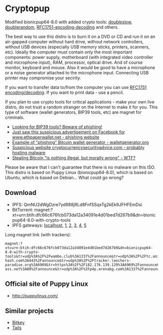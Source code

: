 # Cryptopup
Modified bionicpup64-8.0 with added crypto tools: [doubleslow](https://github.com/vstoykovbg/doubleslow), [doublerandom](https://github.com/vstoykovbg/doublerandom), [RFC1751-encoding-decoding](https://github.com/vstoykovbg/RFC1751-encoding-decoding) and others.

The best way to use this distro is to burn it on a DVD or CD and run it on an air-gapped computer without hard drive, without network controllers, without USB devices (especially USB memory sticks, printers, scanners, etc). Ideally the computer must contain only the most important components: power supply, motherboard (with integrated video controller and microphone input), RAM, processor, optical drive. And of course monitor, keyboard and mouse. Also it would be good to have a microphone or a noise generator attached to the microphone input. Connecting USB printer may compromise your secirity.

If you want to transfer data to/from the computer you can use [RFC1751 encoding/decoding](https://github.com/vstoykovbg/RFC1751-encoding-decoding). If you want to print data - use a pencil.

If you plan to use crypto tools for critical applications - make your own live distro, do not trust a random stranger on the Internet to make it for you. This type of software (wallet generators, BIP39 tools, etc) are magnet for criminals. 

- [Looking for BIP39 tools? Beware of phishing!](https://rootvideochannel.blogspot.com/2020/10/looking-for-bip39-tools-beware-of.html)
- [Just saw this suspicious advertisement on Facebook for www.ethpaperwallet.net - phishing website](https://rootvideochannel.blogspot.com/2017/12/just-saw-this-suspicious-advertisement.html)
- [Example of "phishing" Bitcoin wallet generator - walletgenerator.org](https://rootvideochannel.blogspot.com/2017/12/example-of-phishing-bitcoin-wallet.html)
- [Suspicious website cryptocurrencysecurityadvice.com - probably hosting malware](https://rootvideochannel.blogspot.com/2017/12/suspicious-website-cryptocurrencysecuri.html)
- [ Stealing Bitcoin "is nothing illegal, but morally wrong" - WTF?](https://rootvideochannel.blogspot.com/2017/12/stealing-bitcoin-is-nothing-illegal-but.html)

Please be aware that I can't guarantee that there is no malware on this ISO. This distro is based on Puppy Linux (bionicpup64-8.0), which is based on Ubuntu, which is based on Debian... What could go wrong? 

## Download
- IPFS: QmNU2dWgDzre7yd988jRLd8FnfSSqxTg2kEk9JFHFEmDsi
- BitTorrent: magnet:?xt=urn:btih:dfc66c676fcb073da12a34091e4d01bed7d267b9&dn=bionicpup64-8.0-with-crypto-tools
- IPFS gateways: [localhost](http://localhost:8080/ipfs/QmNU2dWgDzre7yd988jRLd8FnfSSqxTg2kEk9JFHFEmDsi), [1](https://gateway.pinata.cloud/ipfs/QmNU2dWgDzre7yd988jRLd8FnfSSqxTg2kEk9JFHFEmDsi), [2](https://ninetailed.ninja/ipfs/QmNU2dWgDzre7yd988jRLd8FnfSSqxTg2kEk9JFHFEmDsi), [3](https://cloudflare-ipfs.com/ipfs/QmNU2dWgDzre7yd988jRLd8FnfSSqxTg2kEk9JFHFEmDsi), [4](https://ipfs.io/ipfs/QmNU2dWgDzre7yd988jRLd8FnfSSqxTg2kEk9JFHFEmDsi), [5](https://dweb.link/ipfs/QmNU2dWgDzre7yd988jRLd8FnfSSqxTg2kEk9JFHFEmDsi)

Long magnet link (with trackers):
```
magnet:?xt=urn:btih:dfc66c676fcb073da12a34091e4d01bed7d267b9&dn=bionicpup64-8.0-with-crypto-tools&tr=udp%3A%2F%2Fwambo.club%3A1337%2Fannounce&tr=udp%3A%2F%2Ftc.animereactor.ru%3A8082%2Fannounce&tr=udp%3A%2F%2Ftracker.justseed.it%3A1337%2Fannounce&tr=udp%3A%2F%2Ftracker.opentrackr.org%3A1337%2Fannounce&tr=https%3A%2F%2Fopen.kickasstracker.com%3A443%2Fannounce&tr=udp%3A%2F%2Ftracker.coppersurfer.tk%3A6969%2Fannounce&tr=udp%3A%2F%2Fopen.stealth.si%3A80%2Fannounce&tr=http%3A%2F%2F87.253.152.137%2Fannounce&tr=http%3A%2F%2F91.217.91.21%3A3218%2Fannounce&tr=http%3A%2F%2Fatrack.pow7.com%2Fannounce&tr=http%3A%2F%2Fbt.henbt.com%3A2710%2Fannounce&tr=http%3A%2F%2Fbt.pusacg.org%3A8080%2Fannounce&tr=https%3A%2F%2Ftracker.bt-hash.com%3A443%2Fannounce&tr=udp%3A%2F%2Ftracker.leechers-paradise.org%3A6969&tr=https%3A%2F%2F182.176.139.129%3A6969%2Fannounce&tr=udp%3A%2F%2Fzephir.monocul.us%3A6969%2Fannounce&tr=https%3A%2F%2Ftracker.dutchtracking.com%3A80%2Fannounce&tr=https%3A%2F%2Fgrifon.info%3A80%2Fannounce&tr=udp%3A%2F%2Ftracker.kicks-ass.net%3A80%2Fannounce&tr=udp%3A%2F%2Fp4p.arenabg.com%3A1337%2Fannounce&tr=udp%3A%2F%2Ftracker.aletorrenty.pl%3A2710%2Fannounce&tr=udp%3A%2F%2Ftracker.sktorrent.net%3A6969%2Fannounce&tr=udp%3A%2F%2Ftracker.internetwarriors.net%3A1337%2Fannounce&tr=https%3A%2F%2Ftracker.parrotsec.org%3A443%2Fannounce&tr=https%3A%2F%2Ftracker.moxing.party%3A6969%2Fannounce&tr=https%3A%2F%2Ftracker.ipv6tracker.ru%3A80%2Fannounce&tr=udp%3A%2F%2Fopen.stealth.si%3A80%2Fannounce
```


## Official site of Puppy Linux
- http://puppylinux.com/

## Similar projects
- [Bitkey](https://github.com/bitkey/bitkey)
- [Tails](https://tails.boum.org/)
